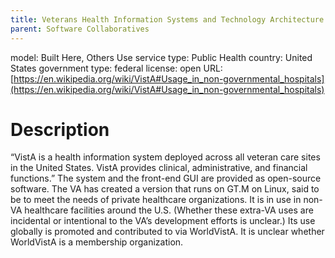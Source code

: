```yaml
---
title: Veterans Health Information Systems and Technology Architecture
parent: Software Collaboratives
---
```


model: Built Here, Others Use
service type: Public Health
country: United States
government type: federal
license: open
URL: [https://en.wikipedia.org/wiki/VistA#Usage_in_non-governmental_hospitals](https://en.wikipedia.org/wiki/VistA#Usage_in_non-governmental_hospitals)

# Description
“VistA is a health information system deployed across all veteran care sites in the United States. VistA provides clinical, administrative, and financial functions.” The system and the front-end GUI are provided as open-source software. The VA has created a version that runs on GT.M on Linux, said to be to meet the needs of private healthcare organizations. It is in use in non-VA healthcare facilities around the U.S. (Whether these extra-VA uses are incidental or intentional to the VA’s development efforts is unclear.) Its use globally is promoted and contributed to via WorldVistA. It is unclear whether WorldVistA is a membership organization.
